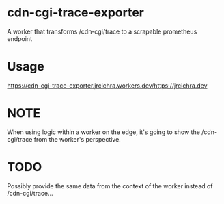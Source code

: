 # cdn-cgi-trace-exporter

A worker that transforms /cdn-cgi/trace to a scrapable prometheus endpoint

# Usage

https://cdn-cgi-trace-exporter.jrcichra.workers.dev/https://jrcichra.dev

# NOTE

When using logic within a worker on the edge, it's going to show the /cdn-cgi/trace from the worker's perspective.

# TODO

Possibly provide the same data from the context of the worker instead of /cdn-cgi/trace...
